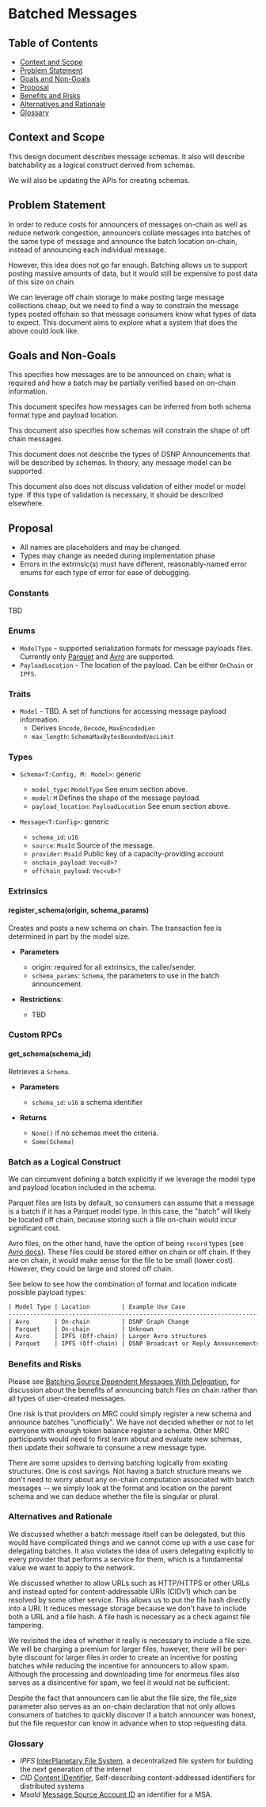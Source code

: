 # Batched Messages

## Table of Contents
* [Context and Scope](#context-and-scope)
* [Problem Statement](#problem-statement)
* [Goals and Non-Goals](#goals-and-non-goals)
* [Proposal](#proposal)
* [Benefits and Risks](#benefits-and-risks)
* [Alternatives and Rationale](#alternatives-and-rationale)
* [Glossary](#glossary)

## Context and Scope
This design document describes message schemas. It also will describe
batchability as a logical construct derived from schemas.

We will also be updating the APIs for creating schemas.

## Problem Statement
In order to reduce costs for announcers of messages on-chain as well as reduce
network congestion, announcers collate messages into batches of the same type of
message and announce the batch location on-chain, instead of announcing each
individual message.

However, this idea does not go far enough. Batching allows us to support posting
massive amounts of data, but it would still be expensive to post data of this
size on chain.

We can leverage off chain storage to make posting large message collections cheap, but we need to
find a way to constrain the message types posted offchain so that message
consumers know what types of data to expect. This document aims to explore what
a system that does the above could look like.

## Goals and Non-Goals
This specifies how messages are to be announced on chain; what is required and
how a batch may be partially verified based on on-chain information.

This document specifes how messages can be inferred from both schema format type
and payload location.

This document also specifies how schemas will constrain the shape of off chain
messages.

This document does not describe the types of DSNP Announcements that will be
described by schemas. In theory, any message model can be supported.

This document also does not discuss validation of either model or model type. If
this type of validation is necessary, it should be described elsewhere.

## Proposal
* All names are placeholders and may be changed.
* Types may change as needed during implementation phase
* Errors in the extrinsic(s) must have different, reasonably-named error enums for each type of error for ease of debugging.

### Constants
TBD

### Enums
* `ModelType` - supported serialization formats for message payloads files. Currently only [Parquet](https://parquet.apache.org/docs/) and
  [Avro](https://avro.apache.org/docs/current/) are supported.
* `PayloadLocation` - The location of the payload. Can be either `OnChain` or `IPFS`.

### Traits
* `Model` - TBD. A set of functions for accessing message payload information.
  * Derives `Encode`, `Decode`, `MaxEncodedLen`
  * `max_length`: `SchemaMaxBytesBoundedVecLimit`

### Types
* `Schema<T:Config, M: Model>`: generic
    * `model_type`: `ModelType` See enum section above.
    * `model`: `M` Defines the shape of the message payload.
    * `payload_location`: `PayloadLocation` See enum section above.

* `Message<T:Config>`: generic
    * `schema_id`: `u16`
    * `source`: `MsaId` Source of the message.
    * `provider`: `MsaId` Public key of a capacity-providing account
    * `onchain_payload`: `Vec<u8>?`
    * `offchain_payload`: `Vec<u8>?`

### Extrinsics
#### register_schema(origin, schema_params)
Creates and posts a new schema on chain. The transaction fee is determined in part by the model size.

* **Parameters**
  * origin:  required for all extrinsics, the caller/sender.
  * `schema_params`: `Schema`, the parameters to use in the batch announcement.

* **Restrictions**:
  * TBD

### Custom RPCs

#### get_schema(schema_id)
Retrieves a `Schema`.

* **Parameters**
  * `schema_id`: `u16` a schema identifier

* **Returns**
  * `None()` if no schemas meet the criteria.
  * `Some(Schema)`

### Batch as a Logical Construct

We can circumvent defining a batch explicitly if we leverage the model type and
payload location included in the schema.

Parquet files are lists by default, so consumers can assume that a message is
a batch if it has a Parquet model type. In this case, the "batch" will likely be
located off chain, because storing such a file on-chain would incur significant
cost.

Avro files, on the other hand, have the option of being `record`  types (see
[Avro docs](https://avro.apache.org/docs/current/spec.html#schemas)). These files
could be stored either on chain or off chain. If they are on chain, it would
make sense for the file to be small (lower cost). However, they could be large
and stored off chain.

See below to see how the combination of format and location indicate possible
payload types:

```txt
| Model Type | Location         | Example Use Case                      |
-------------------------------------------------------------------------
| Avro       | On-chain         | DSNP Graph Change                     |
| Parquet    | On-chain         | Unknown                               |
| Avro       | IPFS (Off-chain) | Larger Avro structures                |
| Parquet    | IPFS (Off-chain) | DSNP Broadcast or Reply Announcements |
```

### Benefits and Risks
Please see [Batching Source Dependent Messages With Delegation](https://forums.projectliberty.io/t/04-batching-source-dependent-messages-with-delegation/216), for discussion about
the benefits of announcing batch files on chain rather than all types of
user-created messages.

One risk is that providers on MRC could simply register a new schema and
announce batches "unofficially". We have not decided whether or not to let everyone
with enough token balance register a schema. Other MRC participants would need to
first learn about and evaluate new schemas, then update their software to
consume a new message type.

There are some upsides to deriving batching logically from existing structures.
One is cost savings. Not having a batch structure means we don't need to worry
about any on-chain computation associated with batch messages -- we simply look
at the format and location on the parent schema and we can deduce whether the
file is singular or plural.

### Alternatives and Rationale
We discussed whether a batch message itself can be delegated, but this would
have complicated things and we cannot come up with a use case for delegating
batches. It also violates the idea of users delegating explicitly to every
provider that performs a service for them, which is a fundamental value we want
to apply to the network.

We discussed whether to allow URLs such as HTTP/HTTPS or other URLs and instead opted for content-addressable URIs (CIDv1) which can be resolved by some other service.  This allows us to put the file hash directly into a URI.  It reduces message storage because we don't have to include both a URL and a file hash. A file hash is necessary as a check against file tampering.

We revisited the idea of whether it really is necessary to include a file size. We will be charging a premium for larger files, however, there will be per-byte discount for larger files in order to create an incentive for posting batches while reducing the incentive for announcers to allow spam. Although the processing and downloading time for enormous files also serves as a disincentive for spam, we feel it would not be sufficient.

Despite the fact that announcers can lie abut the file size, the file_size parameter also serves as an on-chain declaration that not only allows consumers of batches to quickly discover if a batch announcer was honest, but the file requestor can know in advance when to stop requesting data.

### Glossary
* *IPFS* [InterPlanetary File System](https://docs.ipfs.io/), a decentralized file system for building the next generation of the internet
* *CID* [Content IDentifier](https://github.com/multiformats/cid/), Self-describing content-addressed identifiers for distributed systems
* *MsaId* [Message Source Account ID](https://github.com/LibertyDSNP/mrc/blob/main/designdocs/ACCOUNTS.md) an identifier for a MSA.
